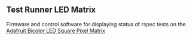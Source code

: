 Test Runner LED Matrix
----------------------

Firmware and control software for displaying status of rspec tests on the [Adafruit Bicolor LED Square Pixel Matrix](http://www.adafruit.com/products/902)
